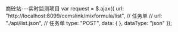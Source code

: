 商砼站---实时监测项目
  var request = $.ajax({
    url: "http://localhost:8099/cemslink/mixformula/list", // 任务单
    // url: "./api/list.json", // 任务单
    type: "POST",
    data: {
    },
    dataType: "json"
  });